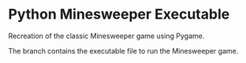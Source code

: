 # Python Minesweeper Executable
Recreation of the classic Minesweeper game using Pygame.

The branch contains the executable file to run the Minesweeper game.
